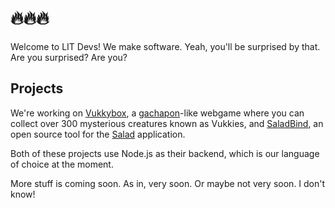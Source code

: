 # 🔥🔥🔥
Welcome to LIT Devs! We make software. Yeah, you'll be surprised by that. Are you surprised? Are you?

## Projects
We're working on [Vukkybox](https://vukkybox.com), a [gachapon](https://en.wikipedia.org/wiki/Gashapon)-like webgame where you can collect over 300 mysterious creatures known as Vukkies, and [SaladBind](https://github.com/vukkyltd/saladbind), an open source tool for the [Salad](https://salad.com) application.

Both of these projects use Node.js as their backend, which is our language of choice at the moment.

More stuff is coming soon. As in, very soon. Or maybe not very soon. I don't know!
